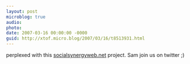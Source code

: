 ```yaml
---
layout: post
microblog: true
audio: 
photo: 
date: 2007-03-16 00:00:00 -0000
guid: http://xtof.micro.blog/2007/03/16/t8513931.html
---
```

perplexed with this [socialsynergyweb.net](http://socialsynergyweb.net/) project. Sam join us on twitter ;)
